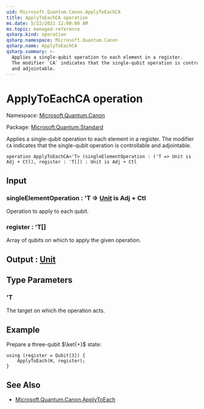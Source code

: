 ```yaml
---
uid: Microsoft.Quantum.Canon.ApplyToEachCA
title: ApplyToEachCA operation
ms.date: 5/22/2021 12:00:00 AM
ms.topic: managed-reference
qsharp.kind: operation
qsharp.namespace: Microsoft.Quantum.Canon
qsharp.name: ApplyToEachCA
qsharp.summary: >-
  Applies a single-qubit operation to each element in a register.
  The modifier `CA` indicates that the single-qubit operation is controllable
  and adjointable.
---
```


# ApplyToEachCA operation

Namespace: [Microsoft.Quantum.Canon](xref:Microsoft.Quantum.Canon)

Package: [Microsoft.Quantum.Standard](https://nuget.org/packages/Microsoft.Quantum.Standard)


Applies a single-qubit operation to each element in a register.The modifier `CA` indicates that the single-qubit operation is controllableand adjointable.

```qsharp
operation ApplyToEachCA<'T> (singleElementOperation : ('T => Unit is Adj + Ctl), register : 'T[]) : Unit is Adj + Ctl
```


## Input

### singleElementOperation : 'T => [Unit](xref:microsoft.quantum.qsharp.valueliterals#unit-literal)  is Adj + Ctl

Operation to apply to each qubit.


### register : 'T[]

Array of qubits on which to apply the given operation.



## Output : [Unit](xref:microsoft.quantum.qsharp.valueliterals#unit-literal)



## Type Parameters

### 'T

The target on which the operation acts.

## Example

Prepare a three-qubit $\ket{+}$ state:```qsharpusing (register = Qubit[3]) {    ApplyToEach(H, register);}```

## See Also

- [Microsoft.Quantum.Canon.ApplyToEach](xref:Microsoft.Quantum.Canon.ApplyToEach)